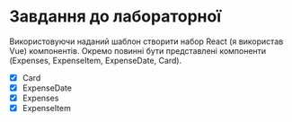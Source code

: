 # Завдання до лабораторної

Використовуючи наданий шаблон створити набор React (я використав Vue) компонентів. Окремо повинні бути представлені компоненти (Expenses, ExpenseItem, ExpenseDate, Card).

- [x] Card
- [x] ExpenseDate
- [x] Expenses
- [x] ExpenseItem
